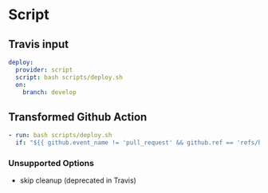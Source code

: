 # Script

## Travis input

```yaml
deploy:
  provider: script
  script: bash scripts/deploy.sh
  on:
    branch: develop
```

## Transformed Github Action

```yaml
- run: bash scripts/deploy.sh
  if: "${{ github.event_name != 'pull_request' && github.ref == 'refs/heads/develop' }}"
```

### Unsupported Options

- skip cleanup (deprecated in Travis)
